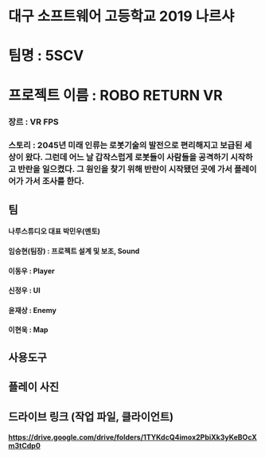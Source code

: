 # 대구 소프트웨어 고등학교 2019 나르샤
# 팀명 : 5SCV
# 프로젝트 이름 : ROBO RETURN VR
### 장르 : VR FPS
### 스토리 : 2045년 미래 인류는 로봇기술의 발전으로 편리해지고 보급된 세상이 왔다. 그런데 어느 날 갑작스럽게 로봇들이 사람들을 공격하기 시작하고 반란을 일으켰다. 그 원인을 찾기 위해 반란이 시작됐던 곳에 가서 플레이어가 가서 조사를 한다.
## 팀
#### 나루스튜디오 대표 박민우(멘토)
#### 임승현(팀장) : 프로젝트 설계 및 보조, Sound
#### 이동우 : Player
#### 신정우 : UI
#### 윤재상 : Enemy
#### 이현욱 : Map
## 사용도구
## 플레이 사진


## 드라이브 링크 (작업 파일, 클라이언트)
#### https://drive.google.com/drive/folders/1TYKdcQ4imox2PbiXk3yKeBOcXm3tCdp0

